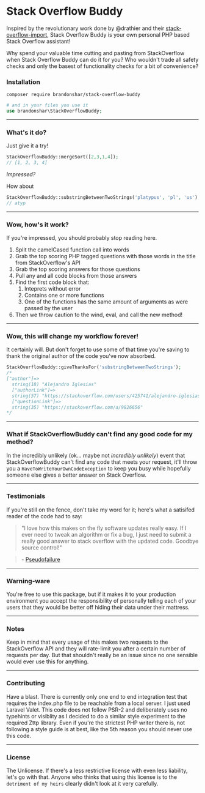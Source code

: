 # Stack Overflow Buddy

Inspired by the revolutionary work done by @drathier and their [stack-overflow-import](https://github.com/drathier/stack-overflow-import), Stack Overflow Buddy is your own personal PHP based Stack Overflow assistant! 

Why spend your valuable time cutting and pasting from StackOverflow when Stack Overflow Buddy can do it for you? Who wouldn't trade all safety checks and only the basest of functionality checks for a bit of convenience?
### Installation 
```
composer require brandonshar/stack-overflow-buddy
```
```php
# and in your files you use it
use brandonshar\StackOverflowBuddy;
```
---
### What's it do?

Just give it a try!

```php
StackOverflowBuddy::mergeSort([2,3,1,4]);
// [1, 2, 3, 4]
```

*Impressed?* 

How about 

```php
StackOverflowBuddy::substringBetweenTwoStrings('platypus', 'pl', 'us');
// atyp
```
---
### Wow, how's it work?
If you're impressed, you should probably stop reading here. 

1. Split the camelCased function call into words
2. Grab the top scoring PHP tagged questions with those words in the title from StackOverflow's API
3. Grab the top scoring answers for those questions
4. Pull any and all code blocks from those answers
5. Find the first code block that:
   1. Inteprets without error
   2. Contains one or more functions
   3. One of the functions has the same amount of arguments as were passed by the user
6. Then we throw caution to the wind, eval, and call the new method!
---
### Wow, this will change my workflow forever!
It certainly will. But don't forget to use some of that time you're saving to thank the original author of the code you've now absorbed.

```php
StackOverflowBuddy::giveThanksFor('substringBetweenTwoStrings');
/*
["author"]=>
  string(18) "Alejandro Iglesias"
  ["authorLink"]=>
  string(57) "https://stackoverflow.com/users/425741/alejandro-iglesias"
  ["questionLink"]=>
  string(35) "https://stackoverflow.com/a/9826656"
*/
```
---

### What if StackOverflowBuddy can't find any good code for my method?
In the incredibly unlikely (ok... maybe not *incredibly unlikely*) event that StackOverflowBuddy can't find any code that meets your request, it'll throw you a `HaveToWriteYourOwnCodeException` to keep you busy while hopefully someone else gives a better answer on Stack Overflow. 

---

### Testimonials
If you're still on the fence, don't take my word for it; here's what a satisifed reader of the code had to say:
> "I love how this makes on the fly software updates really easy. If I ever need to tweak an algorithm or fix a bug, I just need to submit a really good answer to stack overflow with the updated code. Goodbye source control!"

> \- [Pseudofailure](https://www.reddit.com/r/PHP/comments/6qzuzj/just_released_a_package_to_cut_out_the/dl1ejwg/)
---

### Warning-ware
You're free to use this package, but if it makes it to your production environment you accept the responsibility of personally telling each of your users that they would be better off hiding their data under their mattress.

---

### Notes
Keep in mind that every usage of this makes two requests to the StackOverflow API and they will rate-limit you after a certain number of requests per day. But that shouldn't really be an issue since no one sensible would ever use this for anything.

---

### Contributing
Have a blast. There is currently only one end to end integration test that requires the index.php file to be reachable from a local server. I just used Laravel Valet. This code does not follow PSR-2 and deliberately uses no typehints or visiblity as I decided to do a similar style experiment to the required Zttp library. Even if you're the strictest PHP writer there is, not following a style guide is at best, like the 5th reason you should never use this code. 

---

### License
The Unlicense. If there's a less restrictive license with even less liability, let's go with that. Anyone who thinks that using this license is to the `detriment of my heirs` clearly didn't look at it very carefully.
